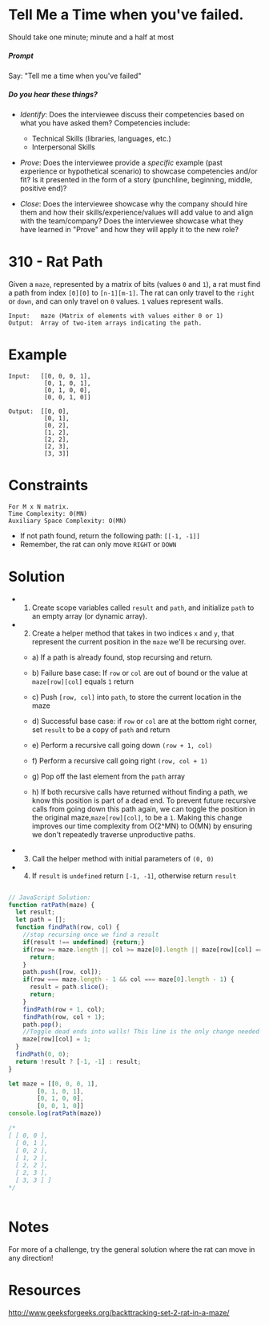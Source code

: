 # Tell Me a Time when you've failed.

Should take one minute; minute and a half at most

##### Prompt

Say: "Tell me a time when you've failed"

##### Do you hear these things?

- *Identify*: Does the interviewee discuss their competencies based on what you have asked them? Competencies include:
   - Technical Skills (libraries, languages, etc.)
   - Interpersonal Skills  


- *Prove*: Does the interviewee provide a _specific_ example (past experience or hypothetical scenario)  to showcase competencies and/or fit? Is it presented in the form of a story (punchline, beginning, middle, positive end)?


- *Close*: Does the interviewee showcase why the company should hire them and how their skills/experience/values will add value to and align with the team/company? Does the interviewee showcase what they have learned in "Prove" and how they will apply it to the new role?

# 310 - Rat Path

Given a `maze`, represented by a matrix of bits (values `0` and `1`), a rat must find a path from index `[0][0]` to `[n-1][m-1]`. The rat can only travel to the `right` or `down`, and can only travel on `0` values. `1` values represent walls.

```
Input:   maze (Matrix of elements with values either 0 or 1)
Output:  Array of two-item arrays indicating the path.
```

# Example

```
Input:   [[0, 0, 0, 1],
          [0, 1, 0, 1],
          [0, 1, 0, 0],
          [0, 0, 1, 0]]

Output:  [[0, 0],
          [0, 1],
          [0, 2],
          [1, 2],
          [2, 2],
          [2, 3],
          [3, 3]]
```

# Constraints

```
For M x N matrix.
Time Complexity: 0(MN)
Auxiliary Space Complexity: O(MN)
```

* If not path found, return the following path: `[[-1, -1]]`
* Remember, the rat can only move `RIGHT` or `DOWN`

# Solution

* 1) Create scope variables called `result` and `path`, and initialize `path` to an empty array (or dynamic array).

* 2) Create a helper method that takes in two indices `x` and `y`, that represent the current position in the `maze` we'll be recursing over.
  
  	* a) If a path is already found, stop recursing and return.

	* b) Failure base case: If `row` or `col` are out of bound or the value at `maze[row][col]` equals `1` return

	* c) Push `[row, col]` into `path`, to store the current location in the maze

	* d) Successful base case: if `row` or `col` are at the bottom right corner, set `result` to be a copy of `path` and return

	* e) Perform a recursive call going down `(row + 1, col)`

	* f) Perform a recursive call going right `(row, col + 1)`

	* g) Pop off the last element from the `path` array

  * h) If both recursive calls have returned without finding a path, we know this position is part of a dead end. To prevent future recursive calls from going down this path again, we can toggle the position in the original maze,`maze[row][col]`, to be a `1`. Making this change improves our time complexity from O(2^MN) to O(MN) by ensuring we don't repeatedly traverse unproductive paths. 

* 3) Call the helper method with initial parameters of `(0, 0)`

* 4) If `result` is `undefined` return `[-1, -1]`, otherwise return `result`


```javascript

// JavaScript Solution:
function ratPath(maze) {
  let result;
  let path = [];
  function findPath(row, col) {
    //stop recursing once we find a result
    if(result !== undefined) {return;}
    if(row >= maze.length || col >= maze[0].length || maze[row][col] === 1) {
      return;
    }
    path.push([row, col]);
    if(row === maze.length - 1 && col === maze[0].length - 1) {
      result = path.slice();
      return;
    }
    findPath(row + 1, col);
    findPath(row, col + 1);
    path.pop();
    //Toggle dead ends into walls! This line is the only change needed to go from O(2^MN) to 0(MN)
    maze[row][col] = 1;
  }
  findPath(0, 0);
  return !result ? [-1, -1] : result;
}

let maze = [[0, 0, 0, 1],
	    [0, 1, 0, 1],
	    [0, 1, 0, 0],
	    [0, 0, 1, 0]]
console.log(ratPath(maze))

/*
[ [ 0, 0 ],
  [ 0, 1 ],
  [ 0, 2 ],
  [ 1, 2 ],
  [ 2, 2 ],
  [ 2, 3 ],
  [ 3, 3 ] ]
*/



```

# Notes

For more of a challenge, try the general solution where the rat can move in any direction!

# Resources
http://www.geeksforgeeks.org/backttracking-set-2-rat-in-a-maze/
